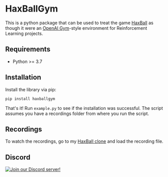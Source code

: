 # HaxBallGym

This is a python package that can be used to treat the game [HaxBall](https://www.haxball.com) as though it were an [OpenAI Gym](https://gym.openai.com)-style environment for Reinforcement Learning projects.

## Requirements

* Python >= 3.7

## Installation

Install the library via pip:
```
pip install haxballgym
```

That's it! Run ```example.py``` to see if the installation was successful. The script assumes you have a recordings folder from where you run the script.

## Recordings

To watch the recordings, go to my [HaxBall clone](https://wazarr94.github.io/) and load the recording file.

## Discord

[![Join our Discord server!](https://invidget.switchblade.xyz/TpKPeCe7y6)](https://discord.gg/TpKPeCe7y6)
